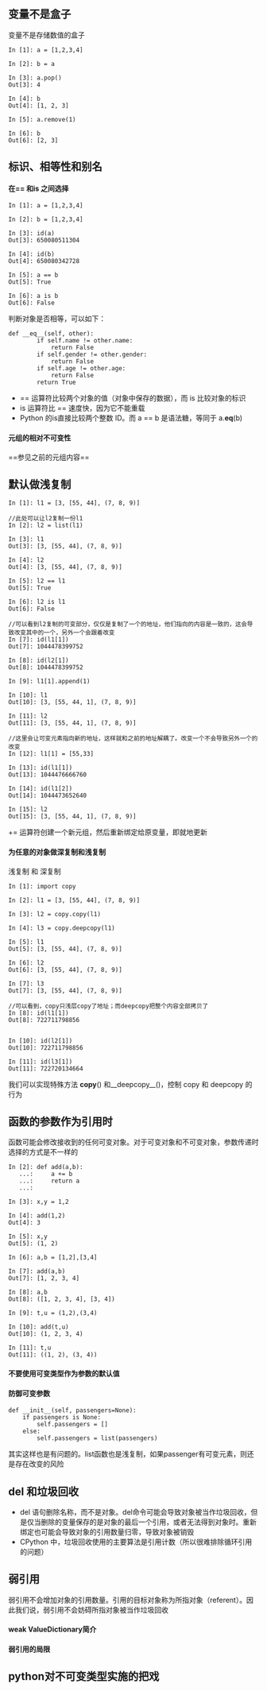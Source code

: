 
## 变量不是盒子
变量不是存储数值的盒子

```
In [1]: a = [1,2,3,4]

In [2]: b = a

In [3]: a.pop()
Out[3]: 4

In [4]: b
Out[4]: [1, 2, 3]

In [5]: a.remove(1)

In [6]: b
Out[6]: [2, 3]

```

## 标识、相等性和别名
#### 在== 和is 之间选择

```
In [1]: a = [1,2,3,4]

In [2]: b = [1,2,3,4]

In [3]: id(a)
Out[3]: 650080511304

In [4]: id(b)
Out[4]: 650080342728

In [5]: a == b
Out[5]: True

In [6]: a is b
Out[6]: False

```
判断对象是否相等，可以如下：

```
def __eq__(self, other):
        if self.name != other.name:
            return False
        if self.gender != other.gender:
            return False
        if self.age != other.age:
            return False
        return True
```
- == 运算符比较两个对象的值（对象中保存的数据），而 is 比较对象的标识
- is 运算符比 == 速度快，因为它不能重载
-  Python 的is直接比较两个整数 ID。而 a == b 是语法糖，等同于
a.__eq__(b)
#### 元组的相对不可变性
==参见之前的元组内容==

## 默认做浅复制

```
In [1]: l1 = [3, [55, 44], (7, 8, 9)]

//此处可以让l2复制一份l1
In [2]: l2 = list(l1)

In [3]: l1
Out[3]: [3, [55, 44], (7, 8, 9)]

In [4]: l2
Out[4]: [3, [55, 44], (7, 8, 9)]

In [5]: l2 == l1
Out[5]: True

In [6]: l2 is l1
Out[6]: False

//可以看到l2复制的可变部分，仅仅是复制了一个的地址，他们指向的内容是一致的，这会导致改变其中的一个，另外一个会跟着改变
In [7]: id(l1[1])
Out[7]: 1044478399752

In [8]: id(l2[1])
Out[8]: 1044478399752

In [9]: l1[1].append(1)

In [10]: l1
Out[10]: [3, [55, 44, 1], (7, 8, 9)]

In [11]: l2
Out[11]: [3, [55, 44, 1], (7, 8, 9)]

//这里会让可变元素指向新的地址，这样就和之前的地址解耦了。改变一个不会导致另外一个的改变
In [12]: l1[1] = [55,33]

In [13]: id(l1[1])
Out[13]: 1044476666760

In [14]: id(l1[2])
Out[14]: 1044473652640

In [15]: l2
Out[15]: [3, [55, 44, 1], (7, 8, 9)]
```
+= 运算符创建一个新元组，然后重新绑定给原变量，即就地更新
#### 为任意的对象做深复制和浅复制
浅复制 和 深复制

```
In [1]: import copy

In [2]: l1 = [3, [55, 44], (7, 8, 9)]

In [3]: l2 = copy.copy(l1)

In [4]: l3 = copy.deepcopy(l1)

In [5]: l1
Out[5]: [3, [55, 44], (7, 8, 9)]

In [6]: l2
Out[6]: [3, [55, 44], (7, 8, 9)]

In [7]: l3
Out[7]: [3, [55, 44], (7, 8, 9)]

//可以看到，copy只浅层copy了地址；而deepcopy把整个内容全部拷贝了
In [8]: id(l1[1])
Out[8]: 722711798856


In [10]: id(l2[1])
Out[10]: 722711798856

In [11]: id(l3[1])
Out[11]: 722720134664
```
我们可以实现特殊方法 __copy__() 和__deepcopy__()，控制 copy 和 deepcopy 的行为

## 函数的参数作为引用时
函数可能会修改接收到的任何可变对象。对于可变对象和不可变对象，参数传递时选择的方式是不一样的

```
In [2]: def add(a,b):
   ...:     a += b
   ...:     return a
   ...:

In [3]: x,y = 1,2

In [4]: add(1,2)
Out[4]: 3

In [5]: x,y
Out[5]: (1, 2)

In [6]: a,b = [1,2],[3,4]

In [7]: add(a,b)
Out[7]: [1, 2, 3, 4]

In [8]: a,b
Out[8]: ([1, 2, 3, 4], [3, 4])

In [9]: t,u = (1,2),(3,4)

In [10]: add(t,u)
Out[10]: (1, 2, 3, 4)

In [11]: t,u
Out[11]: ((1, 2), (3, 4))
```

#### 不要使用可变类型作为参数的默认值
#### 防御可变参数

```
def __init__(self, passengers=None):
    if passengers is None:
        self.passengers = []
    else:
        self.passengers = list(passengers)
```
其实这样也是有问题的。list函数也是浅复制，如果passenger有可变元素，则还是存在改变的风险
## del 和垃圾回收
- del 语句删除名称，而不是对象。del命令可能会导致对象被当作垃圾回收，但是仅当删除的变量保存的是对象的最后一个引用，或者无法得到对象时。重新绑定也可能会导致对象的引用数量归零，导致对象被销毁
-  CPython 中，垃圾回收使用的主要算法是引用计数（所以很难排除循环引用的问题）
## 弱引用
弱引用不会增加对象的引用数量。引用的目标对象称为所指对象（referent）。因此我们说，弱引用不会妨碍所指对象被当作垃圾回收
#### weak ValueDictionary简介
#### 弱引用的局限
## python对不可变类型实施的把戏